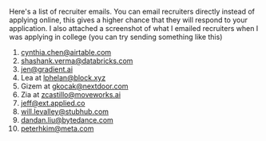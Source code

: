 Here's a list of recruiter emails. You can email recruiters directly instead of applying online, this gives a higher chance that they will respond to your application. I also attached a screenshot of what I emailed recruiters when I was applying in college (you can try sending something like this)

1. [cynthia.chen@airtable.com](mailto:cynthia.chen@airtable.com)
2. [shashank.verma@databricks.com](mailto:shashank.verma@databricks.com)
3. [jen@gradient.ai](mailto:jen@gradient.ai)
4. Lea at [lphelan@block.xyz](mailto:lphelan@block.xyz)
5. Gizem at [gkocak@nextdoor.com](mailto:gkocak@nextdoor.com)
6. Zia at [zcastillo@moveworks.ai](mailto:zcastillo@moveworks.ai)
7. [jeff@ext.applied.co](mailto:jeff@ext.applied.co)
8. [will.levalley@stubhub.com](mailto:will.levalley@stubhub.com)
9. [dandan.liu@bytedance.com](mailto:dandan.liu@bytedance.com)
10. [peterhkim@meta.com](mailto:peterhkim@meta.com)

